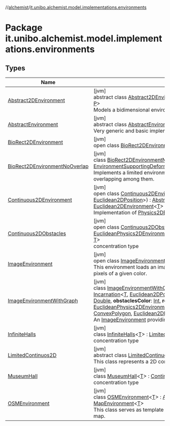 //[alchemist](../../index.md)/[it.unibo.alchemist.model.implementations.environments](index.md)

# Package it.unibo.alchemist.model.implementations.environments

## Types

| Name | Summary |
|---|---|
| [Abstract2DEnvironment](-abstract2-d-environment/index.md) | [jvm]<br>abstract class [Abstract2DEnvironment](-abstract2-d-environment/index.md)<[T](-abstract2-d-environment/index.md), [P](-abstract2-d-environment/index.md) : [Position2D](../it.unibo.alchemist.model.interfaces/-position2-d/index.md)<[P](../it.unibo.alchemist.model.interfaces/-route/index.md)>?> : [AbstractEnvironment](-abstract-environment/index.md)<[T](../it.unibo.alchemist.model.implementations.movestrategies.target/-follow-target/index.md), [P](../it.unibo.alchemist.model.interfaces/-route/index.md)> <br>Models a bidimensional environment. |
| [AbstractEnvironment](-abstract-environment/index.md) | [jvm]<br>abstract class [AbstractEnvironment](-abstract-environment/index.md)<[T](-abstract-environment/index.md), [P](-abstract-environment/index.md) : [Position](../it.unibo.alchemist.model.interfaces/-position/index.md)<[P](../it.unibo.alchemist.model.interfaces/-route/index.md)>?> : [Environment](../it.unibo.alchemist.model.interfaces/-environment/index.md)<[T](../it.unibo.alchemist.model.implementations.movestrategies.target/-follow-target/index.md), [P](../it.unibo.alchemist.model.interfaces/-route/index.md)> <br>Very generic and basic implementation for an environment. |
| [BioRect2DEnvironment](-bio-rect2-d-environment/index.md) | [jvm]<br>open class [BioRect2DEnvironment](-bio-rect2-d-environment/index.md) : [LimitedContinuos2D](-limited-continuos2-d/index.md)<[Double](https://docs.oracle.com/javase/8/docs/api/java/lang/Double.html)> |
| [BioRect2DEnvironmentNoOverlap](-bio-rect2-d-environment-no-overlap/index.md) | [jvm]<br>class [BioRect2DEnvironmentNoOverlap](-bio-rect2-d-environment-no-overlap/index.md) : [BioRect2DEnvironment](-bio-rect2-d-environment/index.md), [EnvironmentSupportingDeformableCells](../it.unibo.alchemist.model.interfaces/-environment-supporting-deformable-cells/index.md)<[Euclidean2DPosition](../it.unibo.alchemist.model.implementations.positions/-euclidean2-d-position/index.md)> <br>Implements a limited environment supporting cells with a defined shape, avoiding any overlapping among them. |
| [Continuous2DEnvironment](-continuous2-d-environment/index.md) | [jvm]<br>open class [Continuous2DEnvironment](-continuous2-d-environment/index.md)<[T](-continuous2-d-environment/index.md)>(**incarnation**: [Incarnation](../it.unibo.alchemist.model.interfaces/-incarnation/index.md)<[T](-continuous2-d-environment/index.md), [Euclidean2DPosition](../it.unibo.alchemist.model.implementations.positions/-euclidean2-d-position/index.md)>) : [Abstract2DEnvironment](-abstract2-d-environment/index.md)<[T](-continuous2-d-environment/index.md), [Euclidean2DPosition](../it.unibo.alchemist.model.implementations.positions/-euclidean2-d-position/index.md)> , [Euclidean2DEnvironment](../it.unibo.alchemist.model.interfaces.environments/-euclidean2-d-environment/index.md)<[T](-continuous2-d-environment/index.md)> , [Physics2DEnvironment](../it.unibo.alchemist.model.interfaces.environments/-physics2-d-environment/index.md)<[T](-continuous2-d-environment/index.md)> <br>Implementation of [Physics2DEnvironment](../it.unibo.alchemist.model.interfaces.environments/-physics2-d-environment/index.md). |
| [Continuous2DObstacles](-continuous2-d-obstacles/index.md) | [jvm]<br>open class [Continuous2DObstacles](-continuous2-d-obstacles/index.md)<[T](-continuous2-d-obstacles/index.md)> : [LimitedContinuos2D](-limited-continuos2-d/index.md)<[T](../it.unibo.alchemist.model.implementations.linkingrules/-connection-beam/index.md)> , [EuclideanPhysics2DEnvironmentWithObstacles](../it.unibo.alchemist.model.interfaces.environments/-euclidean-physics2-d-environment-with-obstacles/index.md)<[RectObstacle2D](../it.unibo.alchemist.model.implementations.obstacles/-rect-obstacle2-d/index.md)<[Euclidean2DPosition](../it.unibo.alchemist.model.implementations.positions/-euclidean2-d-position/index.md)>, [T](../it.unibo.alchemist.model.implementations.linkingrules/-connection-beam/index.md)> <br>concentration type |
| [ImageEnvironment](-image-environment/index.md) | [jvm]<br>open class [ImageEnvironment](-image-environment/index.md)<[T](-image-environment/index.md)> : [Continuous2DObstacles](-continuous2-d-obstacles/index.md)<[T](../it.unibo.alchemist.model.implementations.linkingrules/-connection-beam/index.md)> <br>This environment loads an image from the file system, and marks as obstacles all the pixels of a given color. |
| [ImageEnvironmentWithGraph](-image-environment-with-graph/index.md) | [jvm]<br>class [ImageEnvironmentWithGraph](-image-environment-with-graph/index.md)<[T](-image-environment-with-graph/index.md)>@[JvmOverloads](https://kotlinlang.org/api/latest/jvm/stdlib/kotlin.jvm/-jvm-overloads/index.html)()constructor(**incarnation**: [Incarnation](../it.unibo.alchemist.model.interfaces/-incarnation/index.md)<[T](-image-environment-with-graph/index.md), [Euclidean2DPosition](../it.unibo.alchemist.model.implementations.positions/-euclidean2-d-position/index.md)>, **path**: [String](https://kotlinlang.org/api/latest/jvm/stdlib/kotlin/-string/index.html), **zoom**: [Double](https://kotlinlang.org/api/latest/jvm/stdlib/kotlin/-double/index.html), **dx**: [Double](https://kotlinlang.org/api/latest/jvm/stdlib/kotlin/-double/index.html), **dy**: [Double](https://kotlinlang.org/api/latest/jvm/stdlib/kotlin/-double/index.html), **obstaclesColor**: [Int](https://kotlinlang.org/api/latest/jvm/stdlib/kotlin/-int/index.html), **roomsColor**: [Int](https://kotlinlang.org/api/latest/jvm/stdlib/kotlin/-int/index.html)) : [ImageEnvironment](-image-environment/index.md)<[T](-image-environment-with-graph/index.md)> , [EuclideanPhysics2DEnvironmentWithGraph](../it.unibo.alchemist.model.interfaces.environments/-euclidean-physics2-d-environment-with-graph/index.md)<[RectObstacle2D](../it.unibo.alchemist.model.implementations.obstacles/-rect-obstacle2-d/index.md)<[Euclidean2DPosition](../it.unibo.alchemist.model.implementations.positions/-euclidean2-d-position/index.md)>, [T](-image-environment-with-graph/index.md), [ConvexPolygon](../it.unibo.alchemist.model.interfaces.geometry.euclidean2d/-convex-polygon/index.md), [Euclidean2DPassage](../it.unibo.alchemist.model.interfaces.geometry.euclidean2d.graph/-euclidean2-d-passage/index.md)> <br>An [ImageEnvironment](-image-environment/index.md) providing an [Euclidean2DNavigationGraph](../it.unibo.alchemist.model.interfaces.geometry.euclidean2d.graph/index.md#-513689941%2FClasslikes%2F-267951372). |
| [InfiniteHalls](-infinite-halls/index.md) | [jvm]<br>class [InfiniteHalls](-infinite-halls/index.md)<[T](-infinite-halls/index.md)> : [LimitedContinuos2D](-limited-continuos2-d/index.md)<[T](../it.unibo.alchemist.model.implementations.linkingrules/-connection-beam/index.md)> <br>concentration type |
| [LimitedContinuos2D](-limited-continuos2-d/index.md) | [jvm]<br>abstract class [LimitedContinuos2D](-limited-continuos2-d/index.md)<[T](-limited-continuos2-d/index.md)> : [Continuous2DEnvironment](-continuous2-d-environment/index.md)<[T](../it.unibo.alchemist.model.implementations.linkingrules/-connection-beam/index.md)> <br>This class represents a 2D continuous environment with spatial limitations. |
| [MuseumHall](-museum-hall/index.md) | [jvm]<br>class [MuseumHall](-museum-hall/index.md)<[T](-museum-hall/index.md)> : [Continuous2DEnvironment](-continuous2-d-environment/index.md)<[T](../it.unibo.alchemist.model.implementations.linkingrules/-connection-beam/index.md)> <br>concentration type |
| [OSMEnvironment](-o-s-m-environment/index.md) | [jvm]<br>class [OSMEnvironment](-o-s-m-environment/index.md)<[T](-o-s-m-environment/index.md)> : [Abstract2DEnvironment](-abstract2-d-environment/index.md)<[T](https://docs.oracle.com/javase/8/docs/api/java/lang/Iterable.html), [GeoPosition](../it.unibo.alchemist.model.interfaces/-geo-position/index.md)> , [MapEnvironment](../it.unibo.alchemist.model.interfaces/-map-environment/index.md)<[T](https://docs.oracle.com/javase/8/docs/api/java/lang/Iterable.html)> <br>This class serves as template for more specific implementations of environments using a map. |
